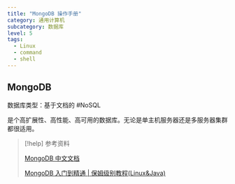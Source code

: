 ```yaml
---
title: "MongoDB 操作手册"
category: 通用计算机
subcategory: 数据库
level: 5
tags:
  - Linux
  - command
  - shell
---
```


## MongoDB

数据库类型：基于文档的 #NoSQL

是个高扩展性、高性能、高可用的数据库。无论是单主机服务器还是多服务器集群都很适用。

> [!help] 参考资料
> 
> [MongoDB 中文文档](https://docs.mongoing.com/)
> 
> [MongoDB 入门到精通 | 保姆级别教程(Linux&Java)](https://www.cnblogs.com/qijingjing/p/17361230.html)